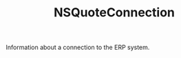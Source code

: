 ﻿---
uid: crmscript_ref_NSQuoteConnection
title: NSQuoteConnection
intellisense: Void.NSQuoteConnection
keywords: NSQuoteConnection
so.topic: reference
---

Information about a connection to the ERP system.
